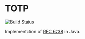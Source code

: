 # TOTP
[![Build Status](https://travis-ci.org/PetrM97/totp.svg?branch=master)](https://travis-ci.org/PetrM97/totp)

Implementation of [RFC 6238](https://tools.ietf.org/html/rfc6238) in Java.
